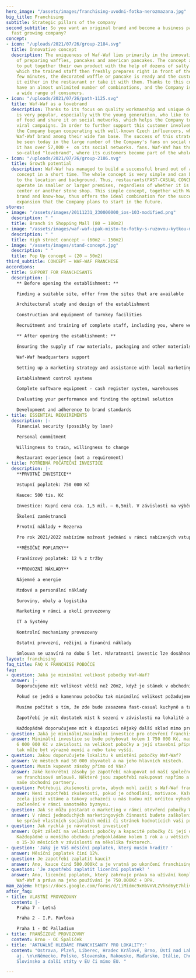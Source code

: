 ```yaml
---
hero_image: "/assets/images/franchising-uvodni-fotka-nerozmazana.jpg"
big_title: Franchising
subtitle: Strategic pillars of the company
second_subtitle: So you want an original brand and become a business partner of a
  fast growing company?
concept:
- icon: "/uploads/2021/07/26/group-2184.svg"
  title: Innovative concept
  description: The uniqueness of Waf-Waf lies primarily in the innovative concept
    of preparing waffles, pancakes and american pancakes. The concept allows customers
    to put together their own product with the help of dozens of salty and sweet ingredients,
    which the trained staff then freshly prepares right in front of them. After a
    few minutes, the decorated waffle or pancake is ready and the customer can eat
    it either in the restaurant or take it with them. Thanks to this concept, customers
    have an almost unlimited number of combinations, and the Company is able to attract
    a wide range of consumers.
- icon: "/uploads/2021/07/26/path-1125.svg"
  title: Waf-Waf as a lovebrand
  description: Thanks to its focus on quality workmanship and unique decoration, Waf-Waf
    is very popular, especially with the young generation, who like to take pictures
    of food and share it on social networks, which helps the Company to create effective
    viral campaigns. In order to further support this customer involvement in marketing,
    the Company began cooperating with well-known Czech influencers, who promote the
    Waf-Waf brand among their wide fan base. The success of this strategy can already
    be seen today in the large number of the Company's fans on social networks, when
    it has over 57,000 +  on its social networks. fans. Waf-Waf has thus become a
    so-called "lovebrand", where its customers become part of the whole concept.
- icon: "/uploads/2021/07/26/group-2186.svg"
  title: Growth potential
  description: Waf-Waf has managed to build a successful brand out of an innovative
    concept in a short time. The whole concept is very simple and can be easily adapted
    to the location and background. Thus, restaurants(FAST-CASUAL CONCEPT) can easily
    operate in smaller or larger premises, regardless of whether it is a shopping
    center or another stone shop. This simple concept, together with Waf-Waf's strong
    brand and know-how, thus offers the ideal combination for the successful franchise
    expansion that the Company plans to start in the future.
stores:
- image: "/assets/images/20111231_230000000_ios-103-modified.png"
  description: " "
  title: Branch in Shopping Mall (80 – 180m2)
- image: "/assets/images/waf-waf-ipak-misto-te-fotky-s-ruzovou-kytkou-mala-fotka-v-uvodnim-ramecku.jpg"
  description: " "
  title: High street concept – (60m2 – 150m2)
- image: "/assets/images/stand-concept.jpg"
  description: " "
  title: Pop Up concept – (20 – 50m2)
third_subtitle: CONCEPT – WAF-WAF FRANCHISE
accordions:
- title: SUPPORT FOR FRANCHISANTS
  description: |-
    ** Before opening the establishment: **

    Finding a suitable site, offer from the sites that are available

    Architectural study and design of the establishment

    Construction and equipment of turnkey facilities

    Recruitment and training of complete staff, including you, where we will introduce you to individual processes (operation, quality, marketing, finance, human resources, restaurant control, loyalty system, software, etc.)

    ** After opening the establishment: **

    Ensuring the supply of raw materials, packaging and other materials (especially marketing), including technology and logistics

    Waf-Waf headquarters support

    Setting up a marketing strategy and assistance with local marketing

    Establishment control systems

    Complete software equipment - cash register system, warehouses

    Evaluating your performance and finding the optimal solution

    Development and adherence to brand standards
- title: ESSENTIAL REQUIREMENTS
  description: |-
    Financial security (possibly by loan)

    Personal commitment

    Willingness to train, willingness to change

    Restaurant experience (not a requirement)
- title: POTŘEBNÁ POČÁTEČNÍ INVESTICE
  description: |-
    **PRVOTNÍ INVESTICE**

    Vstupní poplatek: 750 000 Kč

    Kauce: 500 tis. Kč

    Investice: Kupní cena cca. 1,5 mil. – 6,5mil. V závislosti na výběru typu provozu

    Školení zaměstnanců

    Prvotní náklady + Rezerva

    Pro rok 2021/2022 nabízíme možnost jednání v rámci nabízených vstupních podmínek tzv. CovidSleva.

    **MĚSÍČNÍ POPLATKY**

    Franšízový poplatek: 12 % z tržby

    **PROVOZNÍ NÁKLADY**

    Nájemné a energie

    Mzdové a personální náklady

    Suroviny, obaly a logistika

    Marketing v rámci a okolí provozovny

    IT a Systémy

    Kontrolní mechanismy provozovny

    Ostatní provozní, režijní a finanční náklady

    Smlouva se uzavírá na dobu 5 let. Návratnosti investic lze dosáhnout během 12-24 měsíců.
layout: franchising
faq_title: FAQ K FRANCHISE POBOČCE
faq:
- question: Jaká je minimální velikost pobočky Waf-Waf?
  answer: |-
    Doporučujeme mít velikost větší než 20m2, když je stánek v obchodním centru.

    Pokud se jedná o kamennou pobočku tak minimální velikost požadujeme mít 80m2.

    Musíme počítat s tím, že zde bude zasazena fast-casual kuchyně a take zásobování či případně sklad.

    Zapotřebí je mít dostatek míst k sezení v závislosti na lokalitě a typu provozu.

    Každopádně doporučujeme mít k dispozici nějaký další sklad mimo provozovnu.
- question: Jaká je minimální/maximální investice pro otevření franchisy Waf-Waf?
  answer: Minimální investice se bude pohybovat kolem 1 750 000 Kč, maximální pak
    6 000 000 Kč v závislosti na velikost pobočky a její stavební připravenosti. Investice
    tak může být výrazně menší a nebo take vyšší.
- question: Jakou doporučujete lokalitu k umístění pobočky Waf-Waf?
  answer: Ve městech nad 50 000 obyvatel a na jeho hlavních místech.
- question: Musím kupovat zásoby přímo od Vás?
  answer: Jaké konkrétní zásoby je zapotřebí nakupovat od naší společnosti je obsaženo
    ve franchisové smlouvě. Některé jsou zapotřebí nakupovat napřímo a některé přes
    naše obchodní partnery.
- question: Potřebuji zkušenosti proto, abych mohl začít s Waf-Waf franchise?
  answer: Není zapotřebí zkušeností, pokud je odhodlání, motivace. Každopádně zkušenosti,
    zcela jistě vítáme a takový uchazeči u nás budou mít určitou výhodu rychlejšího
    začlenění v rámci samotného byznysu.
- question: Jak se můžu postarat o marketing v rámci otevření pobočky Waf-Waf?
  answer: V rámci jednoduchých marketingových činnosti budete zaškoleni, například
    ke správě vlastních sociálních médií či stránek hodnotících vaši provozovnu.
- question: Jak rychlá je návratnost investice?
  answer: Opět záleží na velikosti pobočky a kapacitě pobočky či její doporučené lokalitě.
    Každopádně u menšího obchodu předpokládáme kolem 1 rok a u větších se můžeme bavit
    o 15-30 měsících v závislosti na několika faktorech.
- question: 'Jaký je Váš měsíční poplatek, který musím hradit? '
  answer: Měsíční poplatek činí 12%.
- question: Je zapotřebí zaplatit kauci?
  answer: Ano, kauce činí 500.000kč a je vratná po ukončení franchisingové smlouvy.
- question: 'Je zapotřebí zaplatit licenční poplatek? '
  answer: Ano, licenční poplatek, který zahrnuje práva na užívání kompletního brandu
    Waf-Waf a práva na jeho používání je 750.000Kč + DPH.
mam_zajem: https://docs.google.com/forms/d/1iMidmc9xHbVnVLZVh6d6yE7hliv2U6I_DqN5lSW_3vI/prefill
after_faq:
- title: VLASTNÍ PROVOZOVNY
  content: |-
    Praha 7 - Letná

    Praha 2 - I.P. Pavlova

    Praha 1 - OC Palladium
- title: FRANŠÍZOVÉ PROVOZOVNY
  content: Brno - OC Špalíček
- title: 'AKTUÁLNĚ HLEDÁME FRANCHISANTY PRO LOKALITY:'
  content: "Ostrava, Plzeň, Liberec, Hradec Králové, Brno, Ústí nad Labem, České Budějovice
    aj. \n\nNěmecko, Polsko, Slovensko, Rakousko, Maďarsko, Itálie, Chorvatsko, Srbsko,
    Slovinsko a další státy v EU či mimo EU. "

---
```

